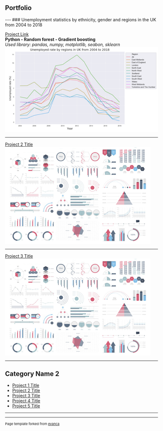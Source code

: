 <h2>Portfolio</h2>
---
### Unemployment statistics by ethnicity, gender and regions in the UK from 2004 to 2018

[Project Link](https://nbviewer.jupyter.org/github/Janette-Le/Python1/blob/main/ABC.ipynb)\
**Python - Random forest - Gradient boosting**\
*Used library: pandas, numpy, matplotlib, seabon, sklearn*\
<img src="images/Python 1.PNG?raw=true"/>

---
[Project 2 Title](/pdf/sample_presentation.pdf)
<img src="images/dummy_thumbnail.jpg?raw=true"/>

---
[Project 3 Title](http://example.com/)
<img src="images/dummy_thumbnail.jpg?raw=true"/>

---

## Category Name 2

- [Project 1 Title](http://example.com/)
- [Project 2 Title](http://example.com/)
- [Project 3 Title](http://example.com/)
- [Project 4 Title](http://example.com/)
- [Project 5 Title](http://example.com/)

---




---
<p style="font-size:11px">Page template forked from <a href="https://github.com/evanca/quick-portfolio">evanca</a></p>
<!-- Remove above link if you don't want to attibute -->
